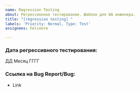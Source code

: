 ```yaml
---
name: Regression Testing
about: Регрессионное тестирование. Шаблон для QA инженера.
title: "[regression testing] "
labels: 'Priority: Normal, Type: Test'
assignees: helceore

---
```


### Дата регрессивного тестирования: 
ДД Месяц ГГГГ

### Ссылка на Bug Report/Bug: 
- Link
